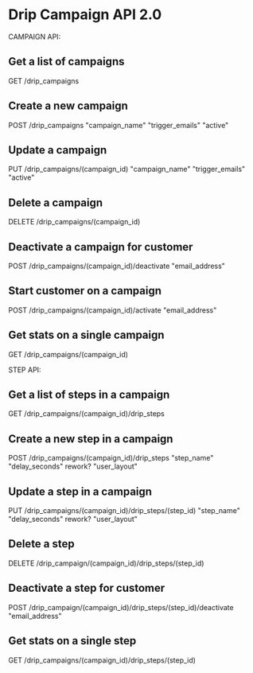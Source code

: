 # Drip Campaign API 2.0

CAMPAIGN API:

## Get a list of campaigns
GET /drip_campaigns

## Create a new campaign
POST /drip_campaigns
    "campaign_name"
    "trigger_emails"
    "active"

## Update a campaign
PUT /drip_campaigns/(campaign_id)
    "campaign_name"
    "trigger_emails"
    "active"

## Delete a campaign
DELETE /drip_campaigns/(campaign_id)

## Deactivate a campaign for customer
POST /drip_campaigns/(campaign_id)/deactivate
    "email_address"

## Start customer on a campaign
POST /drip_campaigns/(campaign_id)/activate
    "email_address"

## Get stats on a single campaign
GET /drip_campaigns/(campaign_id)


STEP API:

## Get a list of steps in a campaign
GET /drip_campaigns/(campaign_id)/drip_steps

## Create a new step in a campaign
POST /drip_campaigns/(campaign_id)/drip_steps
    "step_name"
    "delay_seconds" rework?
    "user_layout"

## Update a step in a campaign
PUT /drip_campaigns/(campaign_id)/drip_steps/(step_id)
    "step_name"
    "delay_seconds" rework?
    "user_layout"

## Delete a step
DELETE /drip_campaign/(campaign_id)/drip_steps/(step_id)

## Deactivate a step for customer
POST /drip_campaign/(campaign_id)/drip_steps/(step_id)/deactivate
    "email_address"

## Get stats on a single step
GET /drip_campaigns/(campaign_id)/drip_steps/(step_id)